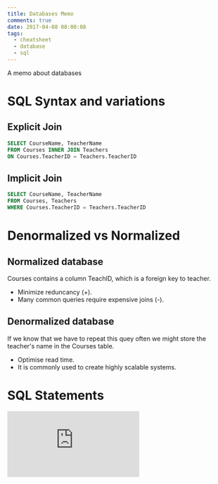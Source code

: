 ```yaml
---
title: Databases Memo
comments: true
date: 2017-04-08 08:00:08
tags:
  - cheatsheet
  - database
  - sql
---
```


A memo about databases

<!-- more -->
# SQL Syntax and variations

## Explicit Join

```sql
SELECT CourseName, TeacherName
FROM Courses INNER JOIN Teachers
ON Courses.TeacherID = Teachers.TeacherID
```

## Implicit Join

```sql
SELECT CourseName, TeacherName
FROM Courses, Teachers
WHERE Courses.TeacherID = Teachers.TeacherID
```

# Denormalized vs Normalized

## Normalized database

Courses contains a column TeachID, which is a foreign key to teacher.

- Minimize reduncancy (+).
- Many common queries require expensive joins (-).

## Denormalized database

If we know that we have to repeat this quey often we might store the teacher's name in the Courses table.

- Optimise read time.
- It is commonly used to create highly scalable systems.

# SQL Statements





![](http://files.zeroturnaround.com/pdf/zt_sql_cheat_sheet.pdf) 
